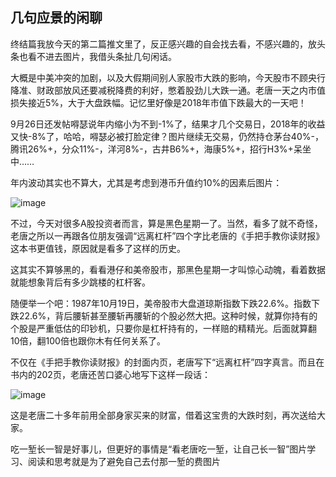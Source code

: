 ## 几句应景的闲聊
终结篇我放今天的第二篇推文里了，反正感兴趣的自会找去看，不感兴趣的，放头条也看不进去图片，我借头条扯几句闲话。



大概是中美冲突的加剧，以及大假期间别人家股市大跌的影响，今天股市不顾央行降准、财政部放风还要减税降费的利好，憋着股劲儿大跌一通。老唐一天之内市值损失接近5%，大于大盘跌幅。记忆里好像是2018年市值下跌最大的一天吧！

 

9月26日还发帖嘚瑟说年内缩小为不到-1%了，结果才几个交易日，2018年的收益又快-8%了，哈哈，嘚瑟必被打脸定律？图片继续无交易，仍然持仓茅台40%-，腾讯26%+，分众11%-，洋河8%-，古井B6%+，海康5%+，招行H3%+呆坐中……

 

年内波动其实也不算大，尤其是考虑到港币升值约10%的因素后图片：

![image](https://github.com/fengyumozhu/tsf/assets/6201828/83513195-e7da-41eb-8ae0-35fb5ece6953)


不过，今天对很多A股投资者而言，算是黑色星期一了。当然，看多了就不奇怪，老唐之所以一再跟各位朋友强调“远离杠杆”四个字比老唐的《手把手教你读财报》这本书更值钱，原因就是看多了这样的历史。

 

这其实不算够黑的，看看港仔和美帝股市，那黑色星期一才叫惊心动魄，看着数据就能想象背后有多少跳楼的杠杆客。



随便举一个吧：1987年10月19日，美帝股市大盘道琼斯指数下跌22.6%。指数下跌22.6%，背后腰斩甚至腰斩再腰斩的个股必然大把。这种时候，就算你持有的个股是严重低估的印钞机，只要你是杠杆持有的，一样赔的精精光。后面就算翻10倍，翻100倍也跟你木有任何关系了。

 

不仅在《手把手教你读财报》的封面内页，老唐写下“远离杠杆”四字真言。而且在书内的202页，老唐还苦口婆心地写下这样一段话：

![image](https://github.com/fengyumozhu/tsf/assets/6201828/e4655e81-4c7d-4aee-b303-f3dd955a1c6f)


这是老唐二十多年前用全部身家买来的财富，借着这宝贵的大跌时刻，再次送给大家。



吃一堑长一智是好事儿，但更好的事情是“看老唐吃一堑，让自己长一智”图片学习、阅读和思考就是为了避免自己去付那一堑的费图片
